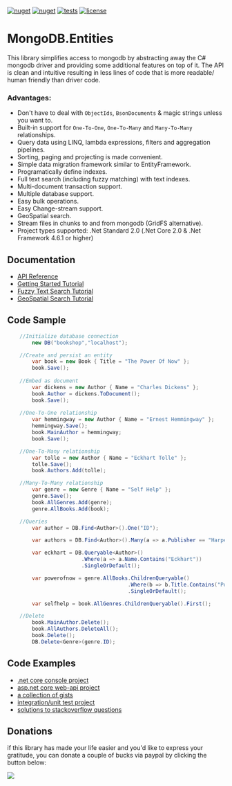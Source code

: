 [![nuget](https://img.shields.io/nuget/v/MongoDB.Entities?label=version&logo=NuGet&style=flat-square)](https://www.nuget.org/packages/MongoDB.Entities) [![nuget](https://img.shields.io/nuget/dt/MongoDB.Entities?color=blue&label=downloads&logo=NuGet&style=flat-square)](https://www.nuget.org/packages/MongoDB.Entities) [![tests](https://img.shields.io/azure-devops/tests/RyanGunner/MongoDB%20Entities/1?color=blue&label=tests&logo=Azure%20DevOps&style=flat-square)](https://dev.azure.com/RyanGunner/MongoDB%20Entities/_build/latest?definitionId=1) [![license](https://img.shields.io/github/license/dj-nitehawk/MongoDB.Entities?color=blue&label=license&logo=Github&style=flat-square)](https://github.com/dj-nitehawk/MongoDB.Entities/blob/master/README.md)



# MongoDB.Entities
This library simplifies access to mongodb by abstracting away the C# mongodb driver and providing some additional features on top of it. The API is clean and intuitive resulting in less lines of code that is more readable/ human friendly than driver code.



### Advantages:
- Don't have to deal with `ObjectIds`, `BsonDocuments` & magic strings unless you want to.
- Built-in support for `One-To-One`, `One-To-Many` and `Many-To-Many` relationships.
- Query data using LINQ, lambda expressions, filters and aggregation pipelines.
- Sorting, paging and projecting is made convenient.
- Simple data migration framework similar to EntityFramework.
- Programatically define indexes.
- Full text search (including fuzzy matching) with text indexes.
- Multi-document transaction support.
- Multiple database support.
- Easy bulk operations.
- Easy Change-stream support.
- GeoSpatial search.
- Stream files in chunks to and from mongodb (GridFS alternative).
- Project types supported: .Net Standard 2.0 (.Net Core 2.0 & .Net Framework 4.6.1 or higher)



## Documentation
- [API Reference](https://github.com/dj-nitehawk/MongoDB.Entities/wiki/01.-Getting-Started)
- [Getting Started Tutorial](https://dev.to/djnitehawk/tutorial-mongodb-with-c-the-easy-way-1g68)
- [Fuzzy Text Search Tutorial](https://dev.to/djnitehawk/mongodb-fuzzy-text-search-with-c-the-easy-way-3l8j)
- [GeoSpatial Search Tutorial](https://dev.to/djnitehawk/tutorial-geospatial-search-in-mongodb-the-easy-way-kbd)


## Code Sample
```csharp
    //Initialize database connection
        new DB("bookshop","localhost");

    //Create and persist an entity
        var book = new Book { Title = "The Power Of Now" };
        book.Save();
 
    //Embed as document
        var dickens = new Author { Name = "Charles Dickens" };
        book.Author = dickens.ToDocument();
        book.Save();
    
    //One-To-One relationship
        var hemmingway = new Author { Name = "Ernest Hemmingway" };
        hemmingway.Save();
        book.MainAuthor = hemmingway;
        book.Save();

    //One-To-Many relationship
        var tolle = new Author { Name = "Eckhart Tolle" };
        tolle.Save();
        book.Authors.Add(tolle);

    //Many-To-Many relationship
        var genre = new Genre { Name = "Self Help" };
        genre.Save();
        book.AllGenres.Add(genre);
        genre.AllBooks.Add(book);

    //Queries
        var author = DB.Find<Author>().One("ID");

        var authors = DB.Find<Author>().Many(a => a.Publisher == "Harper Collins");

        var eckhart = DB.Queryable<Author>()
                        .Where(a => a.Name.Contains("Eckhart"))
                        .SingleOrDefault();

        var powerofnow = genre.AllBooks.ChildrenQueryable()
                                       .Where(b => b.Title.Contains("Power"))
                                       .SingleOrDefault();

        var selfhelp = book.AllGenres.ChildrenQueryable().First();

    //Delete
        book.MainAuthor.Delete();
        book.AllAuthors.DeleteAll();
        book.Delete();
        DB.Delete<Genre>(genre.ID);
```



## Code Examples
- [.net core console project](https://github.com/dj-nitehawk/MongoDB.Entities/blob/master/Examples)
- [asp.net core web-api project](https://github.com/dj-nitehawk/MongoWebApiStarter)
- [a collection of gists](https://gist.github.com/dj-nitehawk)
- [integration/unit test project](https://github.com/dj-nitehawk/MongoDB.Entities/tree/master/Tests)
- [solutions to stackoverflow questions](https://stackoverflow.com/search?tab=newest&q=user%3a4368485%20%5bmongodb%5d)



## Donations
if this library has made your life easier and you'd like to express your gratitude, you can donate a couple of bucks via paypal by clicking the button below:

[![](https://www.paypalobjects.com/en_US/i/btn/btn_donate_LG.gif)](https://www.paypal.com/cgi-bin/webscr?cmd=_s-xclick&hosted_button_id=9LM2APQXVA9VE)

